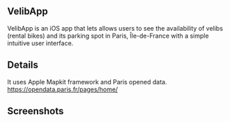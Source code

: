## VelibApp

VelibApp is an iOS app that lets allows users to see the availability of velibs (rental bikes) and its parking spot in Paris, Île-de-France with a simple intuitive user interface.

## Details

It uses Apple Mapkit framework and Paris opened data.
https://opendata.paris.fr/pages/home/

## Screenshots
